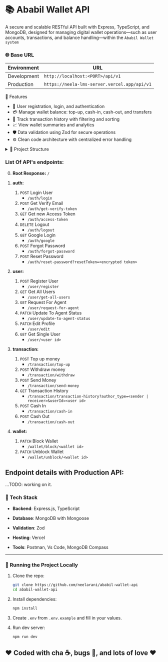 # 📚 Ababil Wallet API

A secure and scalable RESTful API built with Express, TypeScript, and MongoDB,
designed for managing digital wallet operations—such as user accounts,
transactions, and balance handling—within the `Ababil Wallet system`

### 🌐 Base URL

| Environment | URL                                          |
| ----------- | -------------------------------------------- |
| Development | `http://localhost:<PORT>/api/v1`             |
| Production  | `https://neela-lms-server.vercel.app/api/v1` |

📌 Features

- 👤 User registration, login, and authentication
- 💳 Manage wallet balance: top-up, cash-in, cash-out, and transfers
- 🔁 Track transaction history with filtering and sorting
- 📈 View wallet summaries and analytics
- 🛡️ Data validation using Zod for secure operations
- ⚙️ Clean code architecture with centralized error handling

<details>
<summary>📁 Project Structure</summary>

```txt
~/ababil-wallet-api
├── scripts
│   ├── app.sh
│   └── push.sh
├── src
│   ├── app
│   │   ├── errors
│   │   │   ├── _AppError.ts
│   │   │   ├── _global.error.ts
│   │   │   ├── index.ts
│   │   │   └── _notFound.ts
│   │   ├── middlewares
│   │   │   ├── _checkAuth.ts
│   │   │   ├── index.ts
│   │   │   ├── _multer.ts
│   │   │   └── _validateRequest.ts
│   │   ├── modules
│   │   │   ├── auth
│   │   │   │   ├── auth.controller.ts
│   │   │   │   ├── auth.module.ts
│   │   │   │   ├── auth.routes.ts
│   │   │   │   ├── auth.service.ts
│   │   │   │   └── auth.validation.ts
│   │   │   ├── transaction
│   │   │   │   ├── transaction.controller.ts
│   │   │   │   ├── transaction.interface.ts
│   │   │   │   ├── transaction.model.ts
│   │   │   │   ├── transaction.routes.ts
│   │   │   │   ├── transaction.service.ts
│   │   │   │   └── transaction.validation.ts
│   │   │   ├── user
│   │   │   │   ├── user.controller.ts
│   │   │   │   ├── user.interface.ts
│   │   │   │   ├── user.model.ts
│   │   │   │   ├── user.routes.ts
│   │   │   │   ├── user.service.ts
│   │   │   │   └── user.validation.ts
│   │   │   ├── wallet
│   │   │   │   ├── wallet.controller.ts
│   │   │   │   ├── wallet.interface.ts
│   │   │   │   ├── wallet.model.ts
│   │   │   │   ├── wallet.routes.ts
│   │   │   │   ├── wallet.service.ts
│   │   │   │   └── wallet.validation.ts
│   │   │   └── index.ts
│   │   └── routes
│   │       └── index.ts
│   ├── config
│   │   ├── _db.config.ts
│   │   ├── _env.config.ts
│   │   ├── index.ts
│   │   ├── _nodemailer.config.ts
│   │   └── _passport.config.ts
│   ├── interface
│   │   ├── declare
│   │   │   └── index.d.ts
│   │   ├── _collections.types.ts
│   │   ├── _error.types.ts
│   │   ├── index.ts
│   │   └── _nodemailer.types.ts
│   ├── shared
│   │   ├── common
│   │   │   ├── index.ts
│   │   │   ├── _rootResponse.ts
│   │   │   └── _seedSupperAdmin.ts
│   │   ├── constants
│   │   │   ├── _httpCodes.ts
│   │   │   ├── index.ts
│   │   │   └── _mimeType.ts
│   │   ├── helpers
│   │   │   ├── _handleCastError.ts
│   │   │   ├── _handleDuplicateError.ts
│   │   │   ├── _handlerValidationError.ts
│   │   │   ├── _handleZodError.ts
│   │   │   └── index.ts
│   │   ├── templates
│   │   │   ├── forgetPassword.ejs
│   │   │   ├── request-for-agent.ejs
│   │   │   ├── update-to-agent-status.ejs
│   │   │   └── verify-user.ejs
│   │   ├── util
│   │   │   ├── _catchAsync.ts
│   │   │   ├── index.ts
│   │   │   ├── _jwt.ts
│   │   │   ├── _rollback.ts
│   │   │   ├── _sendMail.ts
│   │   │   ├── _sendResponse.ts
│   │   │   ├── _setCookie.ts
│   │   │   ├── _uploadToCloudinary.ts
│   │   │   ├── _useQuery.ts
│   │   │   └── _userTokens.ts
│   │   └── index.ts
│   ├── _app.ts
│   ├── index.ts
│   └── _server.ts
├── .env
├── .env.example
├── .gitignore
├── package.json
├── package-lock.json
├── README.md
├── tsconfig.json
├── tsconfig.tsbuildinfo
└── vercel.json

22 directories, 84 files
```

</details>

### List Of API's endpoints:

0. **Root Response:** `/`

1. **auth:**

   1. `POST` Login User
      - `/auth/login`
   2. `POST` Get Verify Email
      - `/auth/get-verify-token`
   3. `GET` Get new Access Token
      - `/auth/access-token`
   4. `DELETE` Logout
      - `/auth/logout`
   5. `GET` Google Login
      - `/auth/google`
   6. `POST` Forgot Password
      - `/auth/forgot-password`
   7. `POST` Reset Password
      - `/auth/reset-password?resetToken=<encrypted token>`

2. **user:**

   1. `POST` Register User
      - `/user/register`
   2. `GET` Get All Users
      - `/user/get-all-users`
   3. `GET` Request For Agent
      - `/user/request-for-agent`
   4. `PATCH` Update To Agent Status
      - `/user/update-to-agent-status`
   5. `PATCH` Edit Profile
      - `/user/edit`
   6. `GET` Get Single User
      - `/user/<user id>`

3. **transaction:**

   1. `POST` Top up money
      - `/transaction/top-up`
   2. `POST` Withdraw money
      - `/transaction/withdraw`
   3. `POST` Send Money
      - `/transaction/send-money`
   4. `GET` Transaction History
      - `/transaction/transaction-history?author_type=<sender | receiver>&userId=<user id>`
   5. `POST` Cash In
      - `/transaction/cash-in`
   6. `POST` Cash Out
      - `/transaction/cash-out`

4. **wallet:**
   1. `PATCH` Block Wallet
      - `/wallet/block/<wallet id>`
   2. `PATCH` Unblock Wallet
      - `/wallet/unblock/<wallet id>`

## Endpoint details with Production API:

...TODO: working on it.

### 🧰 Tech Stack

- **Backend**: Express.js, TypeScript

- **Database**: MongoDB with Mongoose

- **Validation**: Zod

- **Hosting**: Vercel

- **Tools**: Postman, Vs Code, MongoDB Compass

---

### 🚀 Running the Project Locally

1. Clone the repo:

   ```bash
   git clone https://github.com/neelarani/ababil-wallet-api
   cd ababil-wallet-api
   ```

2. Install dependencies:

   ```bash
   npm install
   ```

3. Create `.env` from `.env.example` and fill in your values.

4. Run dev server:

   ```bash
   npm run dev
   ```

## ❤️ Coded with cha ☕, bugs 🐞, and lots of love ❤️
